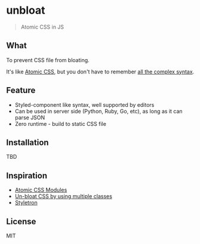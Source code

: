 # unbloat
> Atomic CSS in JS


## What
To prevent CSS file from bloating.

It's like [Atomic CSS](https://acss.io/), but you don't have to remember [all the complex syntax](https://acss.io/guides/atomic-classes.html).

## Feature
- Styled-component like syntax, well supported by editors
- Can be used in server side (Python, Ruby, Go, etc), as long as it can parse JSON
- Zero runtime - build to static CSS file

## Installation
TBD

## Inspiration
- [Atomic CSS Modules](https://medium.com/yplan-eng/atomic-css-modules-cb44d5993b27)
- [Un-bloat CSS by using multiple classes](https://css-tricks.com/un-bloat-css-by-using-multiple-classes/)
- [Styletron](https://www.styletron.org/)

## License
MIT

